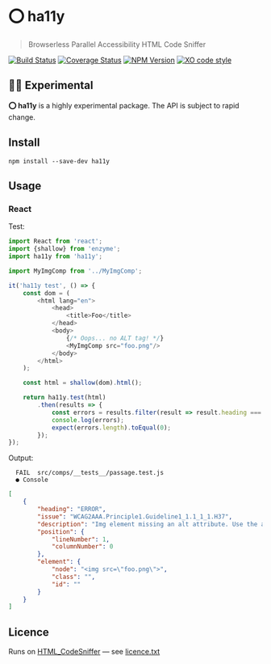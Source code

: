 # :o: ha11y

> Browserless Parallel Accessibility HTML Code Sniffer

[![Build Status](https://travis-ci.org/f1lt3r/ha11y.svg?branch=master)](https://travis-ci.org/f1lt3r/ha11y)
[![Coverage Status](https://coveralls.io/repos/github/f1lt3r/ha11y/badge.svg?branch=master)](https://coveralls.io/github/f1lt3r/ha11y?branch=master)
[![NPM Version](https://img.shields.io/npm/v/ha11y.svg)](https://www.npmjs.com/package/ha11y)
[![XO code style](https://img.shields.io/badge/code_style-XO-5ed9c7.svg)](https://github.com/sindresorhus/xo)

## :man_scientist: Experimental

**:o: ha11y** is a highly experimental package. The API is subject to rapid change.

## Install

```
npm install --save-dev ha11y
```

## Usage

### React

Test:

```js
import React from 'react';
import {shallow} from 'enzyme';
import ha11y from 'ha11y';

import MyImgComp from '../MyImgComp';

it('ha11y test', () => {
    const dom = (
        <html lang="en">
            <head>
                <title>Foo</title>
            </head>
            <body>
                {/* Oops... no ALT tag! */}
                <MyImgComp src="foo.png"/>
            </body>
        </html>
    );

    const html = shallow(dom).html();

    return ha11y.test(html)
        .then(results => {
            const errors = results.filter(result => result.heading === 'ERROR');
            console.log(errors);
            expect(errors.length).toEqual(0);
        });
});
```

Output:

```shell
  FAIL  src/comps/__tests__/passage.test.js
  ● Console
```
```json
[
    {
        "heading": "ERROR",
        "issue": "WCAG2AAA.Principle1.Guideline1_1.1_1_1.H37",
        "description": "Img element missing an alt attribute. Use the alt attribute to specify a short text alternative.",
        "position": {
            "lineNumber": 1,
            "columnNumber": 0
        },
        "element": {
            "node": "<img src=\"foo.png\">",
            "class": "", 
            "id": ""
        }
    }
]
```

## Licence

Runs on [HTML_CodeSniffer](https://squizlabs.github.io/HTML_CodeSniffer/) &mdash; see [licence.txt](HTML_CodeSniffer/licence.txt)